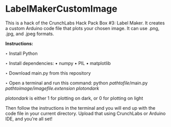 # LabelMakerCustomImage
This is a hack of the CrunchLabs Hack Pack Box #3: Label Maker. It creates a custom Arduino code file that plots your chosen image. It can use .png, .jpg, and .jpeg formats.

**Instructions:**

  ‣ Install Python
  
  ‣ Install dependencies:
    • numpy
    • PIL
    • matplotlib

  ‣ Download main.py from this repository
  
  ‣ Open a terminal and run this command:
    python *pathtofile*/main.py *pathtoimage/imagefile.extension* *plotondark*
  
  *plotondark* is either 1 for plotting on dark, or 0 for plotting on light

  Then follow the instructions in the terminal and you will end up with the code file in your current directory. Upload that using CrunchLabs or Arduino IDE, and you're all set!

